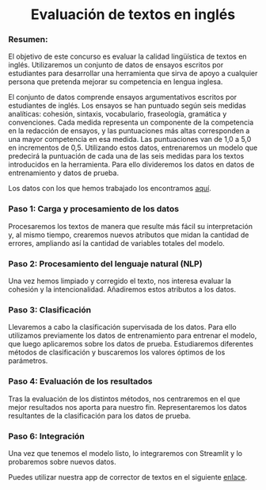 <h1 style="text-align:center;">Evaluación de textos en inglés</h1>

<h3>Resumen:</h3>
<p>El objetivo de este concurso es evaluar la calidad lingüística de textos en inglés. Utilizaremos un conjunto de datos de ensayos escritos por estudiantes para desarrollar una herramienta que sirva de apoyo a cualquier persona que pretenda mejorar su competencia en lengua inglesa.</p>
<p>El conjunto de datos comprende ensayos argumentativos escritos por estudiantes de inglés. Los ensayos se han puntuado según seis medidas analíticas: cohesión, sintaxis, vocabulario, fraseología, gramática y convenciones. Cada medida representa un componente de la competencia en la redacción de ensayos, y las puntuaciones más altas corresponden a una mayor competencia en esa medida. Las puntuaciones van de 1,0 a 5,0 en incrementos de 0,5. Utilizando estos datos, entrenaremos un modelo que predecirá la puntuación de cada una de las seis medidas para los textos introducidos en la herramienta. Para ello divideremos los datos en datos de entrenamiento y datos de prueba.</p>
<p>Los datos con los que hemos trabajado los encontramos <a href = "https://www.kaggle.com/competitions/feedback-prize-english-language-learning/data">aquí</a>.</p>

<h3>Paso 1: Carga y procesamiento de los datos</h3> 
<p>Procesaremos los textos de manera que resulte más fácil su interpretación y, al mismo tiempo, crearemos nuevos atributos que midan la cantidad de errores, ampliando así la cantidad de variables totales del modelo.</p>
<h3>Paso 2: Procesamiento del lenguaje natural (NLP)</h3> 
<p>Una vez hemos limpiado y corregido el texto, nos interesa evaluar la cohesión y la intencionalidad. Añadiremos estos atributos a los datos.</p>
<h3>Paso 3: Clasificación</h3> 
<p>Llevaremos a cabo la clasificación supervisada de los datos. Para ello utilizamos previamente los datos de entrenamiento para entrenar el modelo, que luego aplicaremos sobre los datos de prueba. Estudiaremos diferentes métodos de clasificación y buscaremos los valores óptimos de los parámetros.</p>
<h3>Paso 4: Evaluación de los resultados</h3> 
<p>Tras la evaluación de los distintos métodos, nos centraremos en el que mejor resultados nos aporta para nuestro fin. Representaremos los datos resultantes de la clasificación para los datos de prueba.</p>
<h3>Paso 6: Integración</h3> 
<p>Una vez que tenemos el modelo listo, lo integraremos con Streamlit y lo probaremos sobre nuevos datos.</p>
<p>Puedes utilizar nuestra app de corrector de textos en el siguiente <a href = "[https://www.kaggle.com/competitions/feedback-prize-english-language-learning/data](https://martabuaf-english-text-evaluation-streamlit-app-qnuz0s.streamlit.app/)">enlace</a>.</p>
